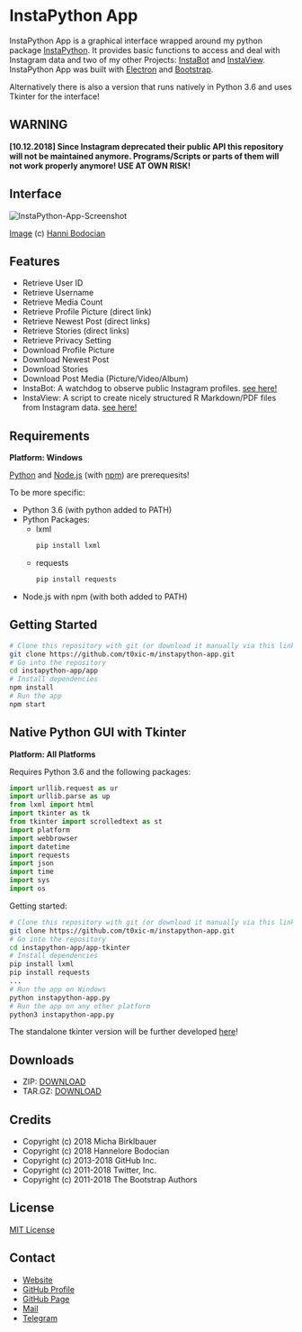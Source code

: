 # InstaPython App

InstaPython App is a graphical interface wrapped around my python package [InstaPython](https://github.com/t0xic-m/instapython). It provides basic functions to access and deal with Instagram data and two of my other Projects: [InstaBot](https://github.com/t0xic-m/instagram_watchdog) and [InstaView](https://github.com/t0xic-m/instagram_data_download_viewer). InstaPython App was built with [Electron](https://electronjs.org/) and [Bootstrap](https://getbootstrap.com/).

Alternatively there is also a version that runs natively in Python 3.6 and uses Tkinter for the interface!

## WARNING
**\[10.12.2018\] Since Instagram deprecated their public API this repository will not be maintained anymore. Programs/Scripts or parts of them will not work properly anymore! USE AT OWN RISK!**

## Interface

![InstaPython-App-Screenshot](https://raw.githubusercontent.com/t0xic-m/instapython-app/master/docs/ipa-screenshot.jpg)

[Image](https://www.instagram.com/p/BQGIwFYFDSB/) (c) [Hanni Bodocian](https://www.instagram.com/hannibodo/)

## Features

- Retrieve User ID
- Retrieve Username
- Retrieve Media Count
- Retrieve Profile Picture (direct link)
- Retrieve Newest Post (direct links)
- Retrieve Stories (direct links)
- Retrieve Privacy Setting
- Download Profile Picture
- Download Newest Post
- Download Stories
- Download Post Media (Picture/Video/Album)
- InstaBot: A watchdog to observe public Instagram profiles. [see here!](https://github.com/t0xic-m/instagram_watchdog)
- InstaView: A script to create nicely structured R Markdown/PDF files from Instagram data.  [see here!](https://github.com/t0xic-m/instagram_data_download_viewer)

## Requirements

**Platform: Windows**

[Python](https://www.python.org/) and [Node.js](https://nodejs.org) (with [npm](https://www.npmjs.com/)) are prerequesits!

To be more specific:
- Python 3.6 (with python added to PATH)
- Python Packages:
  - lxml
    ```bash
    pip install lxml
    ```
  - requests
    ```bash
    pip install requests
    ```
- Node.js with npm (with both added to PATH)

## Getting Started

```bash
# Clone this repository with git (or download it manually via this link: https://github.com/t0xic-m/instapython-app/archive/master.zip)
git clone https://github.com/t0xic-m/instapython-app.git
# Go into the repository
cd instapython-app/app
# Install dependencies
npm install
# Run the app
npm start
```

## Native Python GUI with Tkinter

**Platform: All Platforms**

Requires Python 3.6 and the following packages:

```python
import urllib.request as ur
import urllib.parse as up
from lxml import html
import tkinter as tk
from tkinter import scrolledtext as st
import platform
import webbrowser
import datetime
import requests
import json
import time
import sys
import os
```

Getting started:

```bash
# Clone this repository with git (or download it manually via this link: https://github.com/t0xic-m/instapython-app/archive/master.zip)
git clone https://github.com/t0xic-m/instapython-app.git
# Go into the repository
cd instapython-app/app-tkinter
# Install dependencies
pip install lxml
pip install requests
...
# Run the app on Windows
python instapython-app.py
# Run the app on any other platform
python3 instapython-app.py
```

The standalone tkinter version will be further developed [here](https://github.com/t0xic-m/instapython)!

## Downloads

- ZIP: [DOWNLOAD](https://github.com/t0xic-m/instapython-app/archive/master.zip)
- TAR.GZ: [DOWNLOAD](https://github.com/t0xic-m/instapython-app/archive/master.tar.gz)

## Credits

- Copyright (c) 2018 Micha Birklbauer
- Copyright (c) 2018 Hannelore Bodocian
- Copyright (c) 2013-2018 GitHub Inc.
- Copyright (c) 2011-2018 Twitter, Inc.
- Copyright (c) 2011-2018 The Bootstrap Authors

## License

[MIT License](https://github.com/t0xic-m/instapython-app/blob/master/LICENSE.md)

## Contact

- [Website](https://t0xic-m.github.io/web)
- [GitHub Profile](https://github.com/t0xic-m)
- [GitHub Page](https://t0xic-m.github.io/)
- [Mail](mailto:micha.birklbauer@gmail.com)
- [Telegram](https://telegram.me/micha_birklbauer)
